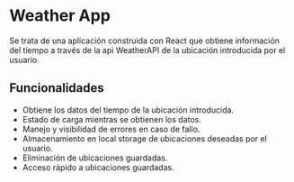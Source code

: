 # Weather App

Se trata de una aplicación construida con React que obtiene información del tiempo a través de la api WeatherAPI de la ubicación introducida por el usuario.

## Funcionalidades

- Obtiene los datos del tiempo de la ubicación introducida.
- Estado de carga mientras se obtienen los datos.
- Manejo y visibilidad de errores en caso de fallo.
- Almacenamiento en local storage de ubicaciones deseadas por el usuario.
- Eliminación de ubicaciones guardadas.
- Acceso rápido a ubicaciones guardadas.
